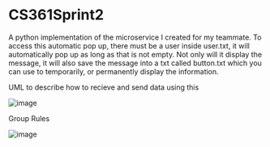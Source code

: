 # CS361Sprint2
A python implementation of the microservice I created for my teammate.
To access this automatic pop up, there must be a user inside user.txt, it will automatically pop up as long as that is not empty.
Not only will it display the message, it will also save the message into a txt called button.txt which you can use to temporarily, or permanently display the information.

UML to describe how to recieve and send data using this

![image](https://github.com/user-attachments/assets/0bc71246-df58-4c97-9010-2bbab6a007fb)

Group Rules

![image](https://github.com/user-attachments/assets/4e60ee09-3c6f-42ce-8fa2-5d600a3e08a1)

